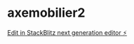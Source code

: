 # axemobilier2

[Edit in StackBlitz next generation editor ⚡️](https://stackblitz.com/~/github.com/aradoubob/axemobilier2)